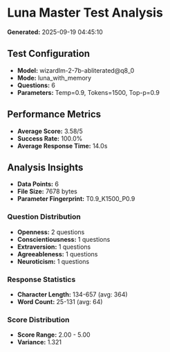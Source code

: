 # Luna Master Test Analysis

**Generated:** 2025-09-19 04:45:10

## Test Configuration
- **Model:** wizardlm-2-7b-abliterated@q8_0
- **Mode:** luna_with_memory
- **Questions:** 6
- **Parameters:** Temp=0.9, Tokens=1500, Top-p=0.9

## Performance Metrics
- **Average Score:** 3.58/5
- **Success Rate:** 100.0%
- **Average Response Time:** 14.0s

## Analysis Insights
- **Data Points:** 6
- **File Size:** 7678 bytes
- **Parameter Fingerprint:** T0.9_K1500_P0.9

### Question Distribution
- **Openness:** 2 questions
- **Conscientiousness:** 1 questions
- **Extraversion:** 1 questions
- **Agreeableness:** 1 questions
- **Neuroticism:** 1 questions

### Response Statistics
- **Character Length:** 134-657 (avg: 364)
- **Word Count:** 25-131 (avg: 64)

### Score Distribution
- **Score Range:** 2.00 - 5.00
- **Variance:** 1.321
